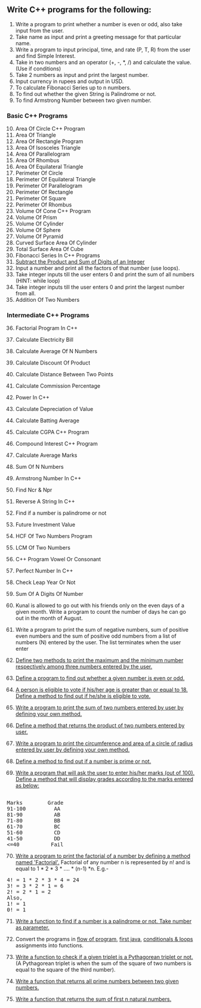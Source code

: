 ## Write C++ programs for the following:

1. Write a program to print whether a number is even or odd, also take
input from the user.
2. Take name as input and print a greeting message for that particular name.
3. Write a program to input principal, time, and rate (P, T, R) from the user and
find Simple Interest.
4. Take in two numbers and an operator (+, -, *, /) and calculate the value.
(Use if conditions)
5. Take 2 numbers as input and print the largest number.
6. Input currency in rupees and output in USD.
7. To calculate Fibonacci Series up to n numbers.
8. To find out whether the given String is Palindrome or not.
9. To find Armstrong Number between two given number.

### Basic C++ Programs
10. Area Of Circle C++ Program
11. Area Of Triangle
12. Area Of Rectangle Program 
13. Area Of Isosceles Triangle 
14. Area Of Parallelogram
15. Area Of Rhombus
16. Area Of Equilateral Triangle
17. Perimeter Of Circle
18. Perimeter Of Equilateral Triangle
19. Perimeter Of Parallelogram
20. Perimeter Of Rectangle
21. Perimeter Of Square
22. Perimeter Of Rhombus
23. Volume Of Cone C++ Program
24. Volume Of Prism
25. Volume Of Cylinder
26. Volume Of Sphere
27. Volume Of Pyramid
28. Curved Surface Area Of Cylinder
29. Total Surface Area Of Cube
30. Fibonacci Series In C++ Programs
31. [Subtract the Product and Sum of Digits of an Integer](https://leetcode.com/problems/subtract-the-product-and-sum-of-digits-of-an-integer/)
32. Input a number and print all the factors of that number (use loops).
33. Take integer inputs till the user enters 0 and print the sum of all numbers
(HINT: while loop)
34. Take integer inputs till the user enters 0 and print the largest number from
all.
35. Addition Of Two Numbers

### Intermediate C++ Programs
36. Factorial Program In C++
37. Calculate Electricity Bill
38. Calculate Average Of N Numbers
39. Calculate Discount Of Product
40. Calculate Distance Between Two Points 
41. Calculate Commission Percentage
42. Power In C++
43. Calculate Depreciation of Value
44. Calculate Batting Average
45. Calculate CGPA C++ Program
46. Compound Interest C++ Program
47. Calculate Average Marks
48. Sum Of N Numbers
49. Armstrong Number In C++
50. Find Ncr & Npr
51. Reverse A String In C++
52. Find if a number is palindrome or not 
53. Future Investment Value
54. HCF Of Two Numbers Program
55. LCM Of Two Numbers
56. C++ Program Vowel Or Consonant 
57. Perfect Number In C++
58. Check Leap Year Or Not
59. Sum Of A Digits Of Number
60. Kunal is allowed to go out with his friends only on the even days of a given month. Write a program to count the number of days he can go out in the month of August.
61. Write a program to print the sum of negative numbers, sum of positive even numbers and the sum of positive odd numbers from a list of numbers (N) entered by the user. The list terminates when the user enter

62. [Define two methods to print the maximum and the minimum number respectively among three numbers entered by the user.](https://www.java67.com/2019/05/how-to-find-largest-and-smallest-of-three-numbers-in-java.html)

63. [Define a program to find out whether a given number is even or odd.](https://www.geeksforgeeks.org/java-program-to-check-if-a-given-integer-is-odd-or-even/)

64. [A person is eligible to vote if his/her age is greater than or equal to 18. Define a method to find out if he/she is eligible to vote.](https://www.efaculty.in/java-programs/voting-age-program-in-java/)

65. [Write a program to print the sum of two numbers entered by user by defining your own method.](https://code4coding.com/addition-of-two-numbers-in-java-using-method/)

66. [Define a method that returns the product of two numbers entered by user.](https://code4coding.com/java-program-to-multiply-two-numbers-using-method/)

67. [Write a program to print the circumference and area of a circle of radius entered by user by defining your own method.](https://beginnersbook.com/2014/01/java-program-to-calculate-area-and-circumference-of-circle/)

68. [Define a method to find out if a number is prime or not.](https://www.geeksforgeeks.org/java-program-to-check-if-a-number-is-prime-or-not/)

69. [Write a program that will ask the user to enter his/her marks (out of 100). Define a method that will display grades according to the marks entered as below:](https://www.techcrashcourse.com/2017/02/java-program-to-calculate-grade-of-students.html) <br/>
<pre> 
Marks        Grade 
91-100         AA 
81-90          AB 
71-80          BB 
61-70          BC 
51-60          CD 
41-50          DD 
<=40          Fail 
</pre>

70. [Write a program to print the factorial of a number by defining a method named 'Factorial'.](https://www.javatpoint.com/factorial-program-in-java)
Factorial of any number n is represented by n! and is equal to 1 * 2 * 3 * .... * (n-1) *n. E.g.- <br/>
<pre>
4! = 1 * 2 * 3 * 4 = 24 
3! = 3 * 2 * 1 = 6 
2! = 2 * 1 = 2 
Also, 
1! = 1 
0! = 1
</pre>

71. [Write a function to find if a number is a palindrome or not. Take number as parameter.](https://www.geeksforgeeks.org/check-if-a-number-is-palindrome/)

72. Convert the programs in [flow of program](01-flow-of-program.md), [first java](02-first-java.md), [conditionals & loops](03-conditionals-loops.md) assignments into functions.

73. [Write a function to check if a given triplet is a Pythagorean triplet or not.](https://www.geeksforgeeks.org/find-pythagorean-triplet-in-an-unsorted-array/) (A Pythagorean triplet is when the sum of the square of two numbers is equal to the square of the third number).

74. [Write a function that returns all prime numbers between two given numbers.](https://www.geeksforgeeks.org/program-to-find-prime-numbers-between-given-interval/)

75. [Write a function that returns the sum of first n natural numbers.](https://www.geeksforgeeks.org/program-find-sum-first-n-natural-numbers/)